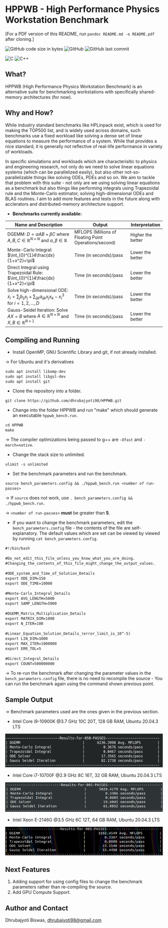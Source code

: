 
# HPPWB - High Performance Physics Workstation Benchmark

[For a PDF version of this README, run ```pandoc README.md -o README.pdf``` after cloning.]

![GitHub code size in bytes](https://img.shields.io/github/languages/code-size/dhrubajyoti98/HPPWB)
![GitHub](https://img.shields.io/github/license/dhrubajyoti98/HPPWB)
![GitHub last commit](https://img.shields.io/github/last-commit/dhrubajyoti98/HPPWB)

![C](https://img.shields.io/badge/c-%2300599C.svg?style=for-the-badge&logo=c&logoColor=white)
![C++](https://img.shields.io/badge/c++-%2300599C.svg?style=for-the-badge&logo=c%2B%2B&logoColor=white)

## What?

HPPWB (High Performance Physics Workstation Benchmark) is an alternative suite for benchmarking workstations with specifically shared-memory architectures (for now).

## Why and How?

While industry standard benchmarks like HPLinpack exist, which is used for making the TOP500 list, and is widely used across domains, such benchmarks use a fixed workload like solving a dense set of linear equations to measure the performance of a system. While that provides a nice standard, it is generally not reflective of real-life performance in variety of workloads.

In specific simulations and workloads which are characterisitic to physics and engineering research, not only do we need to solve linear equations systems (which can be parallelized easily), but also other not-so-parallelizable things like solving ODEs, PDEs and so on. We aim to tackle that problem with this suite - not only are we using solving linear equations as a benchmark but also things like performing integrals using Trapezoidal rule and the Monte-Carlo estimator, solving high-dimensional ODEs and BLAS routines. I aim to add more features and tests in the future along with acclerators and distributed-memory architecture support.

- **Benchmarks currently available:**

| Name and Description | Output | Interpretation |
|------|--------|----------------|
| DGEMM: $D=\alpha AB + \beta C$ where $A,B,C \in \mathbb{R}^{N\times N}$ and $\alpha,\beta \in \mathbb{R}$| MFLOPS (Millions of Floating Point Operations/second)| Higher the better|
| Monte-Carlo Integral: $\int_{0}^{1}4\frac{dx}{1+x^2}=\pi$| Time (in seconds)/pass | Lower the better |
| Direct Integral using Trapezoidal Rule: $\int_{0}^{1}4\frac{dx}{1+x^2}=\pi$| Time (in seconds)/pass | Lower the better |
| Solve high-dimensional ODE: $\dot{x}_i=\sum_j b_{ij}x_j + \sum_{ijk}a_{ijk}x_j x_k-x_i^3$ for $i=1,2,...,D$| Time (in seconds)/pass | Lower the better |
| Gauss-Seidel Iteration: Solve $AX=B$ where $A\in \mathbb{R}^{N\times N}$ and $X,B\in \mathbb{R}^{N\times 1}$| Time (in seconds)/pass | Lower the better |

## Compiling and Running

- Install OpenMP, GNU Scientific Library and git, if not already installed.
  
&rarr; For Ubuntu and it's derivatives

```console
sudo apt install libomp-dev
sudo apt install libgsl-dev
sudo apt install git
```

- Clone the repository into a folder.
  
```console
git clone https://github.com/dhrubajyoti98/HPPWB.git
```

- Change into the folder HPPWB and run "make" which should generate an executable ```hppwb_bench.run```.
  
```console
cd HPPWB
make
```

&rarr; The compiler optimizations being passed to g++ are ```-Ofast``` and ```-march=native```.

- Change the stack size to unlimited.

```console
ulimit -s unlimited
```

- Set the benchmark parameters and run the benchmark.
  
```console
source bench_parameters.config && ./hppwb_bench.run <number of run-passes>
```

&rarr; If ```source``` does not work, use ```. bench_parameters.config && ./hppwb_bench.run```.

&rarr; ```<number of run-passes>``` **must** be greater than **5**.

- If you want to change the benchmark parameters, edit the ```bench_parameters.config``` file - the contents of the file are self-explanatory. The default values which are set can be viewed by viewed by running ```cat bench_parameters.config```.

```console
#!/bin/bash

#Do_not_edit_this_file_unless_you_know_what_you_are_doing.
#Changing_the_contents_of_this_file_might_change_the_output_values.

#ODE_system_and_Time_of_Solution_Details
export ODE_DIM=150
export ODE_TIME=10000

#Monte-Carlo_Integral_Details
export AVG_LENGTH=5000
export SAMP_LENGTH=5000

#DGEMM_Matrix_Multiplication_Details
export MATRIX_DIM=1000
export N_ITER=100

#Linear_Equation_Solution_Details_(error_limit_is_10^-5)
export LIN_DIM=1000
export MAX_ITER=1000000
export ERR_TOL=5

#Direct_Integral_Details
export COUNT=500000000
```

&rarr; To re-run the benchmark after changing the parameter values in the ```bench_parameters.config``` file, there is no need to recomplie the source - You can run the benchmark again using the command shown previous point.

## Sample Output

&rarr; Benchmark parameters used are the ones given in the previous section.

- Intel Core i9-10900K @3.7 GHz 10C 20T, 128 GB RAM, Ubuntu 20.04.3 LTS
  
![Sample Output1](RM_img/i9.png)

- Intel Core i7-10700F @2.9 GHz 8C 16T, 32 GB RAM, Ubuntu 20.04.3 LTS
  
![Sample Output1](RM_img/i7.png)

- Intel Xeon E-2146G @3.5 GHz 6C 12T, 64 GB RAM, Ubuntu 20.04.3 LTS
  
![Sample Output2](RM_img/xeon.png)

## Next Features

1. Adding support for using config files to change the benchmark parameters rather than re-compiling the source.
2. Add GPU Compute Support.

## Author and Contact

Dhrubajyoti Biswas, dhrubajyoti98@gmail.com
